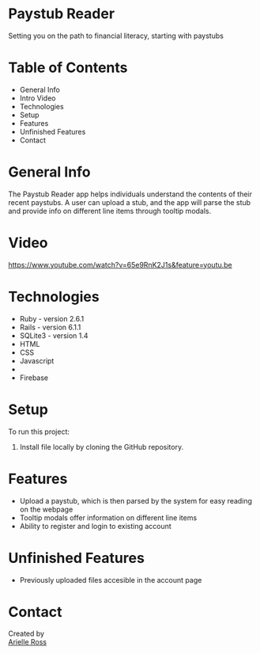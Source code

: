 # Paystub Reader
Setting you on the path to financial literacy, starting with paystubs

# Table of Contents
<ul>
  <li>General Info</li>
  <li>Intro Video</li>
  <li>Technologies</li>
  <li>Setup</li>
  <li>Features</li>
  <li>Unfinished Features</li>
  <li>Contact</li>
</ul>

# General Info
The Paystub Reader app helps individuals understand the contents of their recent paystubs. A user can upload a stub, and the app will parse the stub and provide info on different line items through tooltip modals.

# Video
https://www.youtube.com/watch?v=65e9RnK2J1s&feature=youtu.be


# Technologies
<ul>
<li>Ruby - version 2.6.1</li>
<li>Rails - version 6.1.1</li>
<li>SQLite3 - version 1.4</li>
<li>HTML</li>
<li>CSS</li>
<li>Javascript<li>
 <li>Firebase</li>
</ul>

# Setup
To run this project: <ol>
  <li>Install file locally by cloning the GitHub repository. </li>
  </ol>

# Features
<ul>
  <li>Upload a paystub, which is then parsed by the system for easy reading on the webpage</li>
  <li>Tooltip modals offer information on different line items</li>
  <li>Ability to register and login to existing account</li>
</ul>


# Unfinished Features
 <ul>
  <li>Previously uploaded files accesible in the account page</li>
 </ul>

# Contact
Created by <br>
<a href="https://www.linkedin.com/in/arielleross/" target="_blank">Arielle Ross</a><br>


